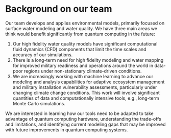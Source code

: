 # Background on our team

Our team develops and applies environmental models, primarily focused on surface water modeling and water quality. We have three main areas we think would benefit significantly from quantum computing in the future:
 
1. Our high fidelity water quality models have significant computational fluid dynamics (CFD) components that limit the time scales and accuracy of our simulations.
2. There is a long-term need for high fidelity modeling and water mapping for improved military readiness and operations around the world in data-poor regions under non-stationary climate-driven conditions. 
3. We are increasingly working with machine learning to advance our modeling and analysis capabilities for adaptive ecosystem management and military installation vulnerability assessments, particularly under changing climate change conditions. This work will involve significant quantities of data and computationally intensive tools, e.g., long-term Monte Carlo simulations.
 
We are interested in learning how our tools need to be adapted to take advantage of quantum computing hardware, understanding the trade-offs and limitations, and identifying current modeling gaps that may be improved with future improvements in quantum computing systems.
